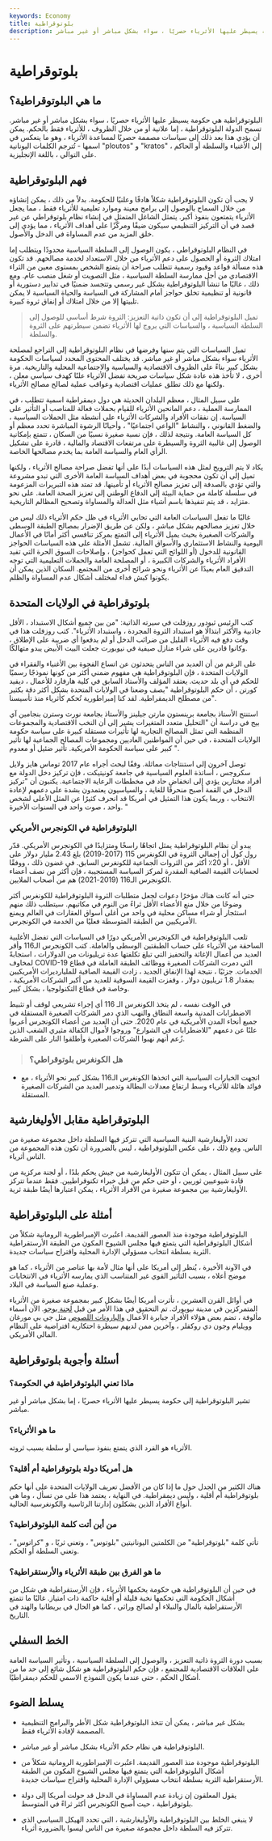 ```yaml
---
keywords: Economy
title: بلوتوقراطية
description: البلوتوقراطية هي حكومة يسيطر عليها الأثرياء حصريًا ، سواء بشكل مباشر أو غير مباشر.
---
```


# بلوتوقراطية
## ما هي البلوتوقراطية؟

البلوتوقراطية هي حكومة يسيطر عليها الأثرياء حصريًا ، سواء بشكل مباشر أو غير مباشر. تسمح الدولة البلوتوقراطية ، إما علانية أو من خلال الظروف ، للأثرياء فقط بالحكم. يمكن أن يؤدي هذا بعد ذلك إلى سياسات مصممة حصريًا لمساعدة الأثرياء ، وهو ما ينعكس في اسمها - تُترجم الكلمات اليونانية "ploutos" و "kratos" إلى الأغنياء والسلطة أو الحاكم ، على التوالي ، باللغة الإنجليزية.

## فهم البلوتوقراطية

لا يجب أن تكون البلوتوقراطية شكلاً هادفًا وعلنيًا للحكومة. بدلاً من ذلك ، يمكن إنشاؤه من خلال السماح بالوصول إلى برامج معينة وموارد تعليمية للأثرياء فقط ، مما يجعل الأثرياء يتمتعون بنفوذ أكبر. يتمثل الشاغل المتمثل في إنشاء نظام بلوتوقراطي عن غير قصد في أن التركيز التنظيمي سيكون ضيقًا ومركّزًا على أهداف الأثرياء ، مما يؤدي إلى خلق المزيد من عدم المساواة في الدخل والأصول.

في النظام البلوتوقراطي ، يكون الوصول إلى السلطة السياسية محدودًا ويتطلب إما امتلاك الثروة أو الحصول على دعم الأثرياء من خلال الاستعداد لخدمة مصالحهم. قد تكون هذه مسألة قواعد وقيود رسمية تتطلب صراحة أن يتمتع الشخص بمستوى معين من الثراء الاقتصادي من أجل ممارسة السلطة السياسية ، مثل التصويت أو شغل منصب عام. ومع ذلك ، غالبًا ما تنشأ البلوتوقراطية بشكل غير رسمي وتتجسد ضمنيًا في تدابير دستورية أو قانونية أو تنظيمية تخلق حواجز أمام المشاركة في السياسة والحياة السياسية لا يمكن تلبيتها إلا من خلال امتلاك أو إنفاق ثروة كبيرة.

> تميل البلوتوقراطية إلى أن تكون ذاتية التعزيز: الثروة شرط أساسي للوصول إلى السلطة السياسية ، والسياسات التي يروج لها الأثرياء تضمن سيطرتهم على الثروة والسلطة.

>

تميل السياسات التي يتم سنها وفرضها في نظام البلوتوقراطية إلى التراجع لمصلحة الأثرياء سواء بشكل مباشر أو غير مباشر. قد يختلف المحتوى المحدد لسياسات الحكومة بشكل كبير بناءً على الظروف الاقتصادية والسياسية والاجتماعية المحلية والتاريخية. مرة أخرى ، لا تأخذ هذه عادة شكل سياسات صريحة تفضل الأثرياء علنًا كهدف سياسي معلن ، ولكنها مع ذلك تطلق عمليات اقتصادية وعواقب عملية لصالح مصالح الأثرياء.

على سبيل المثال ، معظم البلدان الحديثة هي دول ديمقراطية اسمية تتطلب ، في الممارسة العملية ، دعم المانحين الأثرياء للقيام بحملات فعالة للمناصب أو التأثير على السياسة. إن نفقات الأفراد والشركات الأثرياء على أنشطة مثل الحملات السياسية ، والضغط القانوني ، والنشاط "الواعي اجتماعيًا" ، وأحيانًا الرشوة المباشرة تحدد معظم أو كل السياسة العامة. ونتيجة لذلك ، فإن نسبة صغيرة نسبيًا من السكان ، تتمتع بإمكانية الوصول إلى غالبية الثروة والسيطرة على مرتفعات الاقتصاد والمالية ، قادرة على تشكيل الرأي العام والسياسة العامة بما يخدم مصالحها الخاصة.

يكاد لا يتم الترويج لمثل هذه السياسات أبدًا على أنها تفضل صراحة مصالح الأثرياء ، ولكنها تميل إلى أن تكون محجوبة في بعض أهداف السياسة العامة الأخرى التي تبدو مشروعة والتي تؤدي بالصدفة إلى تعزيز مصالح الأثرياء أو تأمينها. قد تمتد هذه التبريرات المزعومة في سلسلة كاملة من حماية البيئة إلى الدفاع الوطني إلى تعزيز الصحة العامة. على نحو متزايد ، قد يتم تنفيذها باسم أشياء مثل العدالة والمساواة وتصحيح المظالم التاريخية.

غالبًا ما تفعل السياسات العامة التي تحابي الأثرياء في ظل حكم الأثرياء ذلك ليس من خلال تعزيز مصالحهم بشكل مباشر ، ولكن عن طريق الإضرار بمصالح الطبقة الوسطى والشركات الصغيرة بحيث يميل الأثرياء إلى التمتع بمركز تنافسي أكثر أمانًا في الأعمال اليومية والنشاط الاستثماري والأسواق المالية. تشمل الأمثلة على هذه السياسات الحواجز القانونية للدخول (أو اللوائح التي تعمل كحواجز) ، وإصلاحات السوق الحرة التي تفيد الأفراد الأثرياء والشركات الكبيرة ، أو المصلحة العامة والحملات التعليمية التي توجه التدقيق العام بعيدًا عن الأثرياء ونحو شرائح أخرى من المجتمع. السكان الذين يمكن أن يكونوا كبش فداء لمختلف أشكال عدم المساواة والظلم.

## بلوتوقراطية في الولايات المتحدة

كتب الرئيس ثيودور روزفلت في سيرته الذاتية: "من بين جميع أشكال الاستبداد ، الأقل جاذبية والأكثر ابتذالًا هو استبداد الثروة المجردة ، واستبداد الأثرياء". كتب روزفلت هذا في وقت دفع فيه الأثرياء القليل من ضرائب الدخل أو لم يدفعوا أي ضريبة على الإطلاق ، وكانوا قادرين على شراء منازل صيفية في نيوبورت جعلت البيت الأبيض يبدو متهالكًا.

على الرغم من أن العديد من الناس يتحدثون عن اتساع الفجوة بين الأغنياء والفقراء في الولايات المتحدة ، فإن البلوتوقراطية هي مفهوم ضمني أكثر من كونها نموذجًا رسميًا للحكم في أي بلد حديث. يعتقد المؤلف والأستاذ السابق في كلية هارفارد للأعمال ، ديفيد كورتن ، أن حكم البلوتوقراطية "يصف وضعنا في الولايات المتحدة بشكل أكثر دقة بكثير من مصطلح الديمقراطية. لقد كنا إمبراطورية تُحكم كأثرياء منذ تأسيسنا".

استنتج الأستاذ بجامعة برينستون مارتن جيلينز والأستاذ بجامعة نورث وسترن بنجامين آي بيج في دراسة أن "التحليل متعدد المتغيرات يشير إلى أن النخب الاقتصادية والمجموعات المنظمة التي تمثل المصالح التجارية لها تأثيرات مستقلة كبيرة على سياسة حكومة الولايات المتحدة ، في حين أن المواطنين العاديين ومجموعات المصالح الجماعية لها تأثير كبير على سياسة الحكومة الأمريكية. تأثير ضئيل أو معدوم ".

توصل آخرون إلى استنتاجات مماثلة. وفقًا لبحث أجراه عام 2017 توماس هايز ولايل سكروجس ، أساتذة العلوم السياسية في جامعة كونيتيكت ، فإن تركيز دخل الدولة مع أفراد مختارين يؤدي إلى انخفاض حاد في مخططات الرعاية الاجتماعية. يكتبون أن "تركيز الدخل في القمة أصبح منحرفًا للغاية ، والسياسيون يعتمدون بشدة على دعمهم لإعادة الانتخاب ، وربما يكون هذا التمثيل في أمريكا قد انحرف كثيرًا عن المثل الأعلى لشخص واحد ، صوت واحد في السنوات الأخيرة. "

### البلوتوقراطية في الكونجرس الأمريكي

يبدو أن نظام البلوتوقراطية يمثل اتجاهًا راسخًا ومتزايدًا في الكونجرس الأمريكي. قدّر رول كول أن إجمالي الثروة في الكونغرس 115 (2017-2019) بلغ 2.43 مليار دولار على الأقل ، أو 20٪ أكثر من الثروات الجماعية للكونغرس السابق. في غضون ذلك ، ووفقًا لحسابات القيمة الصافية المقدرة لمركز السياسة المستجيبة ، فإن أكثر من نصف أعضاء الكونجرس الـ116 (2019-2021) هم من أصحاب الملايين.

حتى أنه كانت هناك مؤخرًا دعوات لجعل متطلبات الثروة البلوتوقراطية للكونغرس أكثر وضوحًا من خلال منع الأعضاء الأقل ثراءً من النوم في مكاتبهم. سيتطلب ذلك منهم استئجار أو شراء مساكن محلية في واحد من أغلى أسواق العقارات في العالم ويمنع الأمريكيين من الطبقة المتوسطة فعليًا من الخدمة في الكونجرس.

تلعب البلوتوقراطية في الكونجرس الأمريكي دورًا في السياسات التي تفضل الأغلبية الساحقة من الأثرياء على حساب الطبقتين الوسطى والعاملة. كتب الكونجرس الـ116 وأقر العديد من أعمال الإغاثة والتحفيز التي تبلغ تكلفتها عدة تريليونات من الدولارات ، استجابةً لمخاوف COVID-19 التي دمرت الشركات الصغيرة ووظائف الطبقة العاملة في قطاع الخدمات. جزئيًا ، نتيجة لهذا الإنفاق الجديد ، زادت القيمة الصافية للمليارديرات الأمريكيين بمقدار 1.8 تريليون دولار ، وقفزت القيمة السوقية للعديد من أكبر الشركات الأمريكية ، وخاصة في قطاع التكنولوجيا ، بشكل كبير.

في الوقت نفسه ، لم يتخذ الكونغرس الـ 116 أي إجراء تشريعي لوقف أو تثبيط الاضطرابات المدنية واسعة النطاق والنهب الذي دمر الشركات الصغيرة المستقلة في جميع أنحاء المدن الأمريكية في عام 2020. حتى أن العديد من أعضاء الكونجرس أعربوا علنًا عن دعمهم "للاضطرابات في الشوارع" وروجوا لأموال الكفالة مثيري الشغب الذين زُعم أنهم نهبوا الشركات الصغيرة وأطلقوا النار على الشرطة.

> ### هل الكونغرس بلوتوقراطي؟

- اتجهت الخيارات السياسية التي اتخذها الكونغرس الـ116 بشكل كبير نحو الأثرياء ، مع فوائد هائلة للأثرياء وسط ارتفاع معدلات البطالة وتدمير العديد من الشركات الصغيرة المستقلة.

>

## البلوتوقراطية مقابل الأوليغارشية

تحدد الأوليغارشية البنية السياسية التي تتركز فيها السلطة داخل مجموعة صغيرة من الناس. ومع ذلك ، على عكس البلوتوقراطية ، ليس بالضرورة أن تكون هذه المجموعة من الناس أثرياء.

على سبيل المثال ، يمكن أن تتكون الأوليغارشية من جيش يحكم بلدًا ، أو لجنة مركزية من قادة شيوعيين ثوريين ، أو حتى حكم من قبل خبراء تكنوقراطيين. فقط عندما تتركز الأوليغارشية بين مجموعة صغيرة من الأفراد الأثرياء ، يمكن اعتبارها أيضًا طبقة ثرية.

## أمثلة على البلوتوقراطية

البلوتوقراطية موجودة منذ العصور القديمة. اعتُبرت الإمبراطورية الرومانية شكلاً من أشكال البلوتوقراطية التي يتمتع فيها مجلس الشيوخ المكون من الطبقة الأرستقراطية الثرية بسلطة انتخاب مسؤولي الإدارة المحلية واقتراح سياسات جديدة.

في الآونة الأخيرة ، يُنظر إلى أمريكا على أنها مثال لأمة بها عناصر من الأثرياء ، كما هو موضح أعلاه ، بسبب التأثير القوي غير المتناسب الذي يمارسه الأثرياء في الانتخابات وعملية صنع السياسة في البلاد.

في أوائل القرن العشرين ، تأثرت أمريكا أيضًا بشكل كبير بمجموعة صغيرة من الأثرياء المتمركزين في مدينة نيويورك. تم التحقيق في هذا الأمر من قبل [لجنة بوجو](/pujo-committee). الآن أسماء مألوفة ، تضم بعض هؤلاء الأفراد جبابرة الأعمال [والبارونات اللصوص](/robberbarons) مثل جي بي مورغان وويليام وجون دي روكفلر ، وآخرين ممن لديهم سيطرة احتكارية افتراضية على النظام المالي الأمريكي.

## أسئلة وأجوبة بلوتوقراطية

### ماذا تعني البلوتوقراطية في الحكومة؟

تشير البلوتوقراطية إلى حكومة يسيطر عليها الأثرياء حصريًا ، إما بشكل مباشر أو غير مباشر.

### ما هو الأثرياء؟

الأثرياء هو الفرد الذي يتمتع بنفوذ سياسي أو سلطة بسبب ثروته.

### هل أمريكا دولة بلوتوقراطية أم أقلية؟

هناك الكثير من الجدل حول ما إذا كان من الأفضل تعريف الولايات المتحدة على أنها حكم بلوتوقراطية أم أقلية ، وليس ديمقراطية. في النهاية ، يعتمد هذا على من تسأل ، وما هي أنواع الأفراد الذين يشكلون إدارتنا الرئاسية والكونغرسية الحالية.

### من أين أتت كلمة البلوتوقراطية؟

تأتي كلمة "بلوتوقراطية" من الكلمتين اليونانيتين "بلوتوس" ، وتعني ثريًا ، و "كراتوس" ، وتعني السلطة أو الحكم.

### ما هو الفرق بين طبقة الأثرياء والأرستقراطية؟

في حين أن البلوتوقراطية هي حكومة يحكمها الأثرياء ، فإن الأرستقراطية هي شكل من أشكال الحكومة التي تحكمها نخبة قليلة أو أقلية حاكمة ذات امتياز. غالبًا ما تتمتع الأرستقراطية بالمال والنبلاء أو لصالح وراثي ، كما هو الحال في بريطانيا والهند في التاريخ.

## الخط السفلي

بسبب دورة الثروة ذاتية التعزيز ، والوصول إلى السلطة السياسية ، وتأثير السياسة العامة على العلاقات الاقتصادية للمجتمع ، فإن حكم البلوتوقراطية هو شكل شائع إلى حد ما من أشكال الحكم ، حتى عندما يكون النموذج الاسمي للحكم ديمقراطيًا.

## يسلط الضوء

- بشكل غير مباشر ، يمكن أن تتخذ البلوتوقراطية شكل الأطر والبرامج التنظيمية المصممة لإفادة الأثرياء فقط.

- البلوتوقراطية هي نظام حكم الأثرياء بشكل مباشر أو غير مباشر.

- البلوتوقراطية موجودة منذ العصور القديمة. اعتُبرت الإمبراطورية الرومانية شكلاً من أشكال البلوتوقراطية التي يتمتع فيها مجلس الشيوخ المكون من الطبقة الأرستقراطية الثرية بسلطة انتخاب مسؤولي الإدارة المحلية واقتراح سياسات جديدة.

- يقول المعلقون إن زيادة عدم المساواة في الدخل قد حولت أمريكا إلى دولة بلوتوقراطية ، حيث أصبح الكونجرس أكثر ثراءً في المتوسط.

- لا ينبغي الخلط بين البلوتوقراطية والأوليغارشية ، التي تحدد الهيكل السياسي الذي تتركز فيه السلطة داخل مجموعة صغيرة من الناس ليسوا بالضرورة أثرياء.

